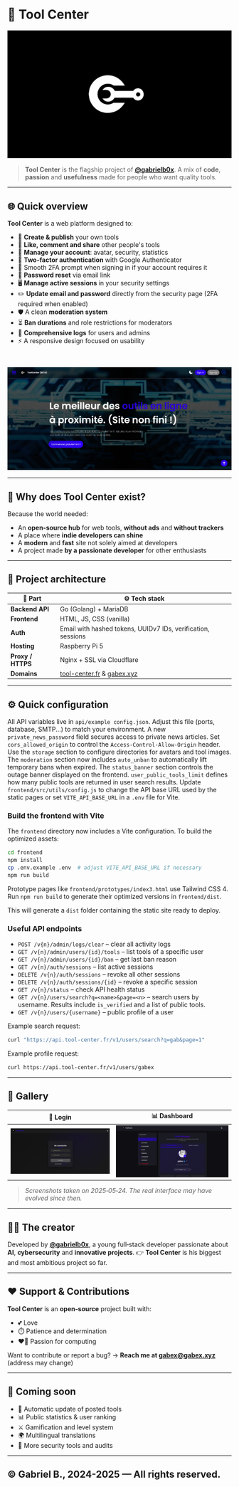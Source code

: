 # 🚀 **Tool Center**

![Tool Center Banner](./frontend/public/assets/Banniere-TC.png)

> **Tool Center** is the flagship project of **[@gabrielb0x](https://github.com/gabrielb0x)**.
> A mix of **code**, **passion** and **usefulness** made for people who want quality tools.

---

## 🌐 **Quick overview**

**Tool Center** is a web platform designed to:
- 🔧 **Create & publish** your own tools
- 💬 **Like, comment and share** other people's tools
- 👤 **Manage your account**: avatar, security, statistics
- 🔐 **Two-factor authentication** with Google Authenticator
- 🤖 Smooth 2FA prompt when signing in if your account requires it
- 🔑 **Password reset** via email link
- 🖥️ **Manage active sessions** in your security settings
- ✏️ **Update email and password** directly from the security page (2FA required when enabled)
- 🛡️ A clean **moderation system**
- ⏳ **Ban durations** and role restrictions for moderators
- 📜 **Comprehensive logs** for users and admins
- ⚡ A responsive design focused on usability

<br/>

![Preview Interface](./frontend/public/assets/demo-preview.png)

---

## 🧠 **Why does Tool Center exist?**

Because the world needed:
- An **open-source hub** for web tools, **without ads** and **without trackers**
- A place where **indie developers can shine**
- A **modern** and **fast** site not solely aimed at developers
- A project made **by a passionate developer** for other enthusiasts

---

## 🧱 **Project architecture**

| 🧩 Part       | ⚙️ Tech stack                        |
|--------------|--------------------------------------|
| **Backend API**   | Go (Golang) + MariaDB               |
| **Frontend**      | HTML, JS, CSS (vanilla)             |
| **Auth**          | Email with hashed tokens, UUIDv7 IDs, verification, sessions |
| **Hosting**       | Raspberry Pi 5                      |
| **Proxy / HTTPS** | Nginx + SSL via Cloudflare          |
| **Domains**       | [tool-center.fr](https://tool-center.fr) & [gabex.xyz](https://gabex.xyz) |

---

## ⚙️ **Quick configuration**

All API variables live in `api/example config.json`.
Adjust this file (ports, database, SMTP...) to match your environment.
A new `private_news_password` field secures access to private news articles.
Set `cors_allowed_origin` to control the `Access-Control-Allow-Origin` header.
Use the `storage` section to configure directories for avatars and tool images.
The `moderation` section now includes `auto_unban` to automatically lift temporary bans when expired.
The `status_banner` section controls the outage banner displayed on the frontend.
`user_public_tools_limit` defines how many public tools are returned in user search results.
Update `frontend/src/utils/config.js` to change the API base URL used by the static pages or set `VITE_API_BASE_URL` in a `.env` file for Vite.

### Build the frontend with Vite

The `frontend` directory now includes a Vite configuration. To build the optimized assets:

```bash
cd frontend
npm install
cp .env.example .env  # adjust VITE_API_BASE_URL if necessary
npm run build
```

Prototype pages like `frontend/prototypes/index3.html` use Tailwind CSS 4. Run `npm run build` to generate their optimized versions in `frontend/dist`.

This will generate a `dist` folder containing the static site ready to deploy.

### Useful API endpoints
- `POST /v{n}/admin/logs/clear` – clear all activity logs
- `GET /v{n}/admin/users/{id}/tools` – list tools of a specific user
- `GET /v{n}/admin/users/{id}/ban` – get last ban reason
- `GET /v{n}/auth/sessions` – list active sessions
- `DELETE /v{n}/auth/sessions` – revoke all other sessions
- `DELETE /v{n}/auth/sessions/{id}` – revoke a specific session
- `GET /v{n}/status` – check API health status
- `GET /v{n}/users/search?q=<name>&page=<n>` – search users by username. Results include `is_verified` and a list of public tools.
- `GET /v{n}/users/{username}` – public profile of a user

Example search request:

```bash
curl "https://api.tool-center.fr/v1/users/search?q=gab&page=1"
```

Example profile request:

```bash
curl https://api.tool-center.fr/v1/users/gabex
```

---

## 📸 **Gallery**

| 🔐 Login                             | 📊 Dashboard                        |
|-------------------------------------|------------------------------------|
| ![Login](./frontend/public/assets/login-preview.png)        | ![Dashboard](./frontend/public/assets/dashbord-preview.png) |

> _Screenshots taken on 2025‑05‑24. The real interface may have evolved since then._

---

## 🧙‍♂️ **The creator**

Developed by **[@gabrielb0x](https://github.com/gabrielb0x)**,
a young full‑stack developer passionate about **AI**, **cybersecurity** and **innovative projects**.
👉 **Tool Center** is his biggest and most ambitious project so far.

---

## ❤️ **Support & Contributions**

**Tool Center** is an **open‑source** project built with:
- 💕 Love
- ⏱️ Patience and determination
- ❤️‍🔥 Passion for computing

Want to contribute or report a bug?
→ **Reach me at gabex@gabex.xyz** (address may change)

---

## 🔮 **Coming soon**

- 🔄 Automatic update of posted tools
- 📊 Public statistics & user ranking
- ⚔️ Gamification and level system
- 🌍 Multilingual translations
- 🔐 More security tools and audits

---
## **© Gabriel B., 2024-2025 — All rights reserved.**
